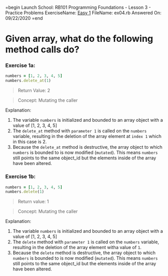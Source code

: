 =begin
Launch School: RB101 Programming Foundations - Lesson 3 - Practice Problems
ExerciseName: [Easy 1](https://launchschool.com/lessons/263069da/assignments/e2593fe1)
FileName: ex04.rb
Answered On: 09/22/2020
=end

# Given array, what do the following method calls do?

### Exercise 1a:
```ruby
numbers = [1, 2, 3, 4, 5]
numbers.delete_at(1)  
```

> Return Value: 2

> Concept: Mutating the caller

Explanation: 
1. The variable `numbers` is initialized and bounded to an array object with a value of [1, 2, 3, 4, 5]
2. The `delete_at` method with `parameter 1` is called on the `numbers` variable, resulting in the deletion of the array element at `index 1` which in this case is 2.
3. Because the `delete_at` method is destructive, the array object to which `numbers` is bounded to is now modified (`mutated`). This means `numbers` still points to the same object_id but the elements inside of the array have been altered.

### Exercise 1b:
```ruby
numbers = [1, 2, 3, 4, 5]
numbers.delete(1)  
```

> Return value: 1

> Concept: Mutating the caller

Explanation: 
1. The variable `numbers` is initialized and bounded to an array object with a value of [1, 2, 3, 4, 5]
2. The `delete` method with `parameter 1` is called on the `numbers` variable, resulting in the deletion of the array element witha value of `1`.
3. Because the `delete` method is destructive, the array object to which `numbers` is bounded to is now modified (`mutated`). This means `numbers` still points to the same object_id but the elements inside of the array have been altered.
